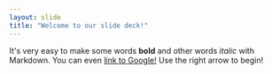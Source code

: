 ```yaml
---
layout: slide
title: "Welcome to our slide deck!"
---
```

It's very easy to make some words **bold** and other words *italic* with Markdown. You can even [link to Google!](http://google.com)
Use the right arrow to begin!
